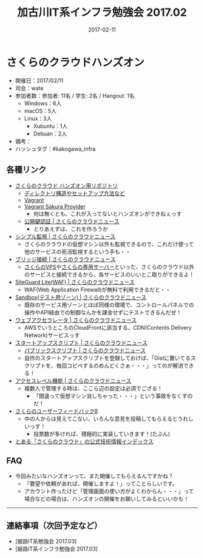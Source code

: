﻿---
title: 加古川IT系インフラ勉強会 2017.02
date: 2017-02-11
categories:
  - 開催履歴
  - meeting-log
tags:
  - 加古川IT系インフラ勉強会
---

# さくらのクラウドハンズオン

* 開催日：2017/02/11
* 司会：wate
* 参加者数：参加者: 11名 / 学生: 2名 / Hangout: 1名
  * Windows：6人
  * macOS：5人
  * Linux：3人
    * Xubuntu：1人
    * Debuan：2人
* 備考：
* ハッシュタグ：#kakogawa_infra

## 各種リンク

* [さくらのクラウド ハンズオン用リポジトリ](https://github.com/histudy/sakura-hands-on)
  * [ディレクトリ構造やセットアップ方法など](https://github.com/histudy/sakura-hands-on/wiki)
  * [Vagrant](https://www.vagrantup.com/)
  * [Vagrant Sakura Provider](https://github.com/tsahara/vagrant-sakura)
    * 何は無くとも、これが入ってないとハンズオンができねぇっす
  * [公開鍵認証 | さくらのクラウドニュース](http://cloud-news.sakura.ad.jp/public-key/)
    * とりあえずは、これを作ろうか
* [シンプル監視 | さくらのクラウドニュース](http://cloud-news.sakura.ad.jp/simplemonitor/)
  * さくらのクラウドの仮想マシン以外も監視できるので、これだけ使って他のサービスの死活監視するという手も・・
* [ブリッジ接続 | さくらのクラウドニュース](http://cloud-news.sakura.ad.jp/bridge/)
  * [さくらのVPS](http://vps.sakura.ad.jp/)や[さくらの専用サーバー](http://server.sakura.ad.jp/)といった、さくらのクラウド以外のサービスと接続できるから、各サービスのいいとこ取りができるよ！
* [SiteGuard Lite(WAF) | さくらのクラウドニュース](http://cloud-news.sakura.ad.jp/siteguard-litewaf/)
  * WAF(Web Application Firewall)が無料で利用できるだと・・
* [Sandbox(テスト用ゾーン) | さくらのクラウドニュース](http://cloud-news.sakura.ad.jp/sandbox/)
  * 既存のサービス用ゾーンとほぼ同様の環境で、コントロールパネルでの操作やAPI経由での制御なんかを課金せずにテストできるんだぜ！
* [ウェブアクセラレータ | さくらのクラウドニュース](http://cloud-news.sakura.ad.jp/webaccel/)
  * AWSでいうところのCloudFrontに該当する、CDN(Contents Delivery Network)サービスっす
* [スタートアップスクリプト | さくらのクラウドニュース](http://cloud-news.sakura.ad.jp/startup-script/)
  * [パブリックスクリプト | さくらのクラウドニュース](http://cloud-news.sakura.ad.jp/startup-script/public-script/)
  * 自作のスタートアップスクリプトを登録しておけば、「Gistに置いてるスクリプトを、毎回コピペするのめんどくさぁ・・・」ってのが解消できる！
* [アクセスレベル機能 | さくらのクラウドニュース](http://cloud-news.sakura.ad.jp/control_panel_login/control_panel_access_level/)
  * 複数人で管理する時は、ここら辺の設定は必須でござる！
    * 「間違って仮想マシン消しちゃった・・・」という事故をなくすのだ！
* [さくらのユーザーフィードバックβ](https://sakura.uservoice.com/)
  * 中の人からは見えてこない、いろんな意見を投稿してもらえるとうれしいっす！
    * 投票数が多ければ、積極的に実装していきます！(たぶん)
* [とある「さくらのクラウド」の公式技術情報インデックス](http://qiita.com/zembutsu/items/cb1cec38c40bbdeb6ab8)

## FAQ

* 今回みたいなハンズオンって、また開催してもらえるんですかね？
  * 「要望や依頼があれば、開催しますよ！」ってことらしいです。
  * アカウント作ったけど「管理画面の使い方がよくわからん・・・」って場合などの場合は、ハンズオンの開催をお願いしてみるといいかも！

---

## 連絡事項（次回予定など）

* [姫路IT系勉強会 2017.03]
* [姫路IT系インフラ勉強会 2017.03]
